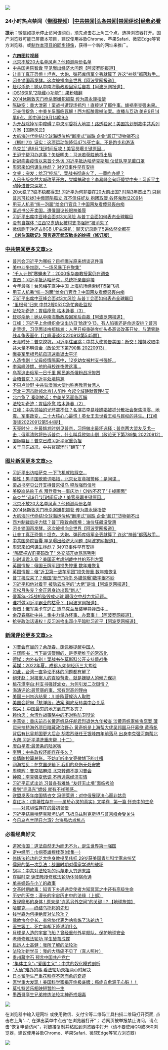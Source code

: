![](https://raw.githubusercontent.com/jsvpn/jsproxy/dev/64photo/fqnews-qr.jpg)

<div id="tt">
<h3>24小时热点禁闻（<a href="https://aaa.v2dns.tk/?QAjUl=BgRp5UNKRn&T5Vk=fPVH&Q59Ab=WxGE" target="_blank">带图视频</a>）|<a href="#%E4%B8%AD%E5%85%B1%E7%A6%81%E9%97%BB%E6%9B%B4%E5%A4%9A%E6%96%87%E7%AB%A0">中共禁闻</a>|<a href="#%E5%9B%BE%E7%89%87%E6%96%B0%E9%97%BB%E6%9B%B4%E5%A4%9A%E6%96%87%E7%AB%A0">头条禁闻</a>|<a href="#%E6%96%B0%E9%97%BB%E8%AF%84%E8%AE%BA%E6%9B%B4%E5%A4%9A%E6%96%87%E7%AB%A0">禁闻评论|<a href="#%E5%BF%85%E7%9C%8B%E7%BB%8F%E5%85%B8%E5%A5%BD%E6%96%87">经典必看</a></h3>
<div><b>提示：</b>微信如提示停止访问该网页，须先点击右上角三个点，选择浏览器打开。国产浏览器可能已屏蔽本项目，建议使用谷歌Chrome、苹果Safari、微软Edge等官方浏览器。或<a href="%E5%88%B6%E4%BD%9Cgit%E7%A6%81%E9%97%BB%E9%95%9C%E5%83%8F.md">制作本项目的同步镜像</a>，获得一个新的网址来推广。</div>
<ul>
<li><b><a href="http://d2.v2rss.gq/64.mp4" target="_blank">六四图片视频</a></b></li>
<li><a href="/topimagenews/20220914/1784547.md">北京不放20大名单风声？他预测两份名单</a></li>
<li><a href="/topimagenews/20220914/1784498.md">中共国务院智囊 罕见曝出经济大问题【阿波罗网报道】</a></li>
<li><a href="/topimagenews/20220914/1784499.md">让普丁真正恐惧！坦克、大炮、弹药库俄军全丢就算了 连这“神器”都落敌手…</a></li>
<li><a href="/topimagenews/20220914/1784500.md">闭关锁国再发酵，这次被捅向全世界【阿波罗网报道】</a></li>
<li><a href="/cbnews/20220914/1784517.md">赶尽杀绝！她从中南海勤政殿回家后自裁【阿波罗网报道】</a></li>
<li><a href="/cnnews/20220914/1784573.md">iOS16惊见“2隐藏小功能”！果粉嗨翻</a></li>
<li><a href="/topimagenews/20220914/1784546.md">2014休斯敦灭门枪杀案嫌犯抓获 传为周永康指使</a></li>
<li><a href="/bannedvideo/20220914/1784596.md">陈破空：重大泄密！栗战书遭现场抓包！直接说了那件事。嫁祸李克强未果。习亲信捉急：中美关系面临瓦解！西方酝酿震撼法案。直播与互动 美东9月14早9点、即中港台9月14晚9点</a></li>
<li><a href="/bannedvideo/20220914/1784491.md">为开战除掉军中障碍？中央军委将大地震！路透独家！美国策划制裁中共系列方案【国际风云】</a></li>
<li><a href="/topimagenews/20220914/1784545.md">大航海时代终结!全球海运价格“断崖式”崩跌 企业“超订”货物销不出</a></li>
<li><a href="/health/20220914/1784494.md">《柳叶刀》证实：这项运动能降低47%死亡率，不是跑步和游泳</a></li>
<li><a href="/topimagenews/20220914/1784569.md">乌克兰“选9月”赶时间反攻！美官员曝关键原因…</a></li>
<li><a href="/comments/20220915/1784725.md">王沪宁帮习办这事？矢板明夫：习派若获胜他将出局</a></li>
<li><a href="/headline/20220914/1784582.md">新冠病毒疫情以来首个外访 习近平抵达哈萨克斯坦 仪仗队罕见戴口罩</a></li>
<li><a href="/topimagenews/20220914/1784461.md">周恩来如何谋生林彪？ 对913事件早有安排</a></li>
<li><a href="/bannedvideo/20220914/1784529.md">文睿：突发：给习“挖坑”，栗战书彻底火了，一尊咋办呢？</a></li>
<li><a href="/bannedvideo/20220914/1784493.md">人日头版突然大喊改革开放，党媒搞政变？李易峰金句吓傻党中央！习近平主动掉进普京深坑？</a></li>
<li><a href="/bannedvideo/20220914/1784589.md">20大稳了?稳不稳都得去! 习近平为何非要在20大前出国? 时隔3年首出门 只剩普京可拉拢?中俄同陷孤立 互不信任好友 抱团取暖 各怀鬼胎!220914</a></li>
<li><a href="/cbnews/20220914/1784630.md">用无人机丢“统一泡面”给金门官兵？中国网友看傻怒轰白痴</a></li>
<li><a href="/bannedvideo/20220915/1784755.md">栗战书公开卖国，遭俄国议长眼神羞辱</a></li>
<li><a href="/cbnews/20220914/1784549.md">习近平出席中亚峰会面对3大风险 与普丁会面如何表态全球瞩目</a></li>
<li><a href="/cnnews/20220914/1784450.md">没有自媒体 “江西12岁幼女被村支书强奸”被消失了</a></li>
<li><a href="/baitai/20220914/1784363.md">微信删干净还占8GB UP主深扒：聊天记录删了5遍依然全都在</a></li>
<li><b><a href="/comments/20200207/1272816.md" target="_blank">《刘伯温碑记》预言避开武汉肺炎的妙招（修订版）</a></b></li>
</ul>
</div>

<div class="catlist">
<h3><a href="/cbnews/" target="_blank">中共禁闻</a><span><a href="/cbnews/" target="_blank" rel="nofollow">更多文章>></a></span></h3>
<ul>
<li><a href="/cbnews/20220915/1784875.md" target="_blank">普京会习近平为哪桩？目标曝光原来想谈这件事</a></li>
<li><a href="/cbnews/20220915/1784831.md" target="_blank">美中斗争加剧，“一场风暴正在聚集”</a></li>
<li><a href="/cbnews/20220915/1784830.md" target="_blank">“千人计划”寒蝉未了：2000多华裔教授案仍在调查</a></li>
<li><a href="/cbnews/20220915/1784782.md" target="_blank">直击：习近平抵达哈萨克，总统托亲自迎接</a></li>
<li><a href="/cbnews/20220914/1784641.md" target="_blank">今年最强！台风梅花直冲中国 上海机场绳索绑115架飞机</a></li>
<li><a href="/cbnews/20220914/1784630.md" target="_blank">用无人机丢“统一泡面”给金门官兵？中国网友看傻怒轰白痴</a></li>
<li><a href="/cbnews/20220914/1784549.md" target="_blank">习近平出席中亚峰会面对3大风险 与普丁会面如何表态全球瞩目</a></li>
<li><a href="/cbnews/20220914/1784548.md" target="_blank">“里根号”归来 中共2艘052C急忙奔赴监视</a></li>
<li><a href="/cbnews/20220914/1783675.md" target="_blank">法轮功奇迹：胃癌痊愈 枯木逢春（3）</a></li>
<li><a href="/cbnews/20220914/1784517.md" target="_blank">赶尽杀绝！她从中南海勤政殿回家后自裁【阿波罗网报道】</a></li>
<li><a href="/cbnews/20220914/1784477.md" target="_blank">江峰：习近平上合组织会议出访日‘恰逢’9·13，有人陷害还是命运安排？普京走背运，习见面谈啥都尴尬；人民日报重磅套红头条高谈改革开放，与清零路线斗争表面化【江峰漫谈20220913第545期】</a></li>
<li><a href="/cbnews/20220914/1784460.md" target="_blank">天亮时分：普京挖坑，习近平往里跳；中共大使警告美国：断交！推特收取中共大量不明资金（政论天下第790集 20220913）</a></li>
<li><a href="/cbnews/20220914/1784417.md" target="_blank">曝美军里根号航母迅速重返太平洋</a></li>
<li><a href="/cbnews/20220914/1784416.md" target="_blank">人造惨剧！父母疫情隔离中，12岁幼女被村支书强奸…</a></li>
<li><a href="/cbnews/20220914/1784368.md" target="_blank">李易峰涉嫖，他的母校连夜做这事…</a></li>
<li><a href="/cbnews/20220914/1784367.md" target="_blank">乌军追击俄军一日千里 网民追杀俄粉战况惨烈</a></li>
<li><a href="/cbnews/20220913/1784159.md" target="_blank">会晤普京？习近平处境尴尬</a></li>
<li><a href="/cbnews/20220913/1784110.md" target="_blank">不只卢沙野 中共驻澳洲大使也称再教育台湾人</a></li>
<li><a href="/cbnews/20220913/1784109.md" target="_blank">河北三河市毗邻北京1人阳性 今起全域静默管理4天</a></li>
<li><a href="/cbnews/20220913/1784084.md" target="_blank">北京急了 秦刚放话：中美关系面临瓦解</a></li>
<li><a href="/cbnews/20220913/1783372.md" target="_blank">法轮功奇迹：胃癌痊愈 枯木逢春（2）</a></li>
<li><a href="/cbnews/20220913/1784040.md" target="_blank">江峰：中共领袖的光环罩不住？名演员李易峰嫖娼被抓分散社会聚焦清零、地震、军事政变，二十大核心心最慌！英女王去世看王权与民权的共生。【江峰漫谈20220912第544期】</a></li>
<li><a href="/cbnews/20220913/1783950.md" target="_blank">天亮时分：在最尴尬时刻见普京，习将做出最坏选择；普京两大盟友反戈一击；俄军溃败将告诉普京，什么叫兵败如山倒（政论天下第789集 20220912）</a></li>
<li><a href="/cbnews/20220913/1783898.md" target="_blank">国际瞩目！普京已成习近平沉重负担</a></li>
<li><a href="/cbnews/20220913/1783814.md" target="_blank">关于乌东战况，中共官媒环时“翻车”了</a></li>

</ul>
</div>
<div class="catlist">
<h3><a href="/topimagenews/" target="_blank">图片新闻</a><span><a href="/topimagenews/" target="_blank" rel="nofollow">更多文章>></a></span></h3>
<ul>
<li><a href="/topimagenews/20220915/1784901.md" target="_blank">习近平出访哈萨克 一下飞机就险踩空…</a></li>
<li><a href="/topimagenews/20220915/1784852.md" target="_blank">狼性！男子国歌歌词唱错，北京女友竟报警称：是间谍…</a></li>
<li><a href="/topimagenews/20220915/1784809.md" target="_blank">栗战书罕见公开支持普京侵乌 释放强烈信号</a></li>
<li><a href="/topimagenews/20220914/1784653.md" target="_blank">美股崩杀逾千点 拜登竟为一事庆功！CNN不忍了“卡掉画面”</a></li>
<li><a href="/topimagenews/20220914/1784569.md" target="_blank">乌克兰“选9月”赶时间反攻！美官员曝关键原因…</a></li>
<li><a href="/topimagenews/20220914/1784547.md" target="_blank">北京不放20大名单风声？他预测两份名单</a></li>
<li><a href="/topimagenews/20220914/1784546.md" target="_blank">2014休斯敦灭门枪杀案嫌犯抓获 传为周永康指使</a></li>
<li><a href="/topimagenews/20220914/1784545.md" target="_blank">大航海时代终结!全球海运价格“断崖式”崩跌 企业“超订”货物销不出</a></li>
<li><a href="/topimagenews/20220914/1784506.md" target="_blank">西方制裁后座力猛？普丁陷致命困境：油价狂飙没受惠</a></li>
<li><a href="/topimagenews/20220914/1784500.md" target="_blank">闭关锁国再发酵，这次被捅向全世界【阿波罗网报道】</a></li>
<li><a href="/topimagenews/20220914/1784499.md" target="_blank">让普丁真正恐惧！坦克、大炮、弹药库俄军全丢就算了 连这“神器”都落敌手…</a></li>
<li><a href="/topimagenews/20220914/1784498.md" target="_blank">中共国务院智囊 罕见曝出经济大问题【阿波罗网报道】</a></li>
<li><a href="/topimagenews/20220914/1784461.md" target="_blank">周恩来如何谋生林彪？ 对913事件早有安排</a></li>
<li><a href="/topimagenews/20220914/1784348.md" target="_blank">“隔壁把WiFi密码改了” 外交部开始骂骂咧咧</a></li>
<li><a href="/topimagenews/20220914/1784324.md" target="_blank">何时请君入瓮？美国正考虑制裁中共的系列方案</a></li>
<li><a href="/topimagenews/20220914/1784302.md" target="_blank">英国情报：俄国王牌军团损失惨重 数年难恢复</a></li>
<li><a href="/topimagenews/20220913/1784139.md" target="_blank">英国情报：俄“近卫第一战车军团”损失惨重 数年难恢复</a></li>
<li><a href="/topimagenews/20220913/1784099.md" target="_blank">普丁报应来了？俄国“断气”内伤 外媒惊曝1数字很不妙</a></li>
<li><a href="/topimagenews/20220913/1784064.md" target="_blank">习近平和他对着干 被隐去名字的“大佬”是谁【阿波罗网报道】</a></li>
<li><a href="/topimagenews/20220913/1784043.md" target="_blank">玄松月失宠？金正恩身边出现“新人”</a></li>
<li><a href="/topimagenews/20220913/1784042.md" target="_blank">俄军Su-25战机坠毁成火球 曝俄空中战力大问题…</a></li>
<li><a href="/topimagenews/20220913/1784041.md" target="_blank">谁将做习近平霸业的枯骨？【阿波罗网报道】</a></li>
<li><a href="/topimagenews/20220913/1784028.md" target="_blank">惨烈！俄军乘卡车逃亡 遭乌克兰反装甲导弹击中…</a></li>
<li><a href="/topimagenews/20220913/1784002.md" target="_blank">余茂春痛批中共：集中力量办坏事、办蠢事！【阿波罗网报道】</a></li>
<li><a href="/topimagenews/20220913/1784001.md" target="_blank">抢夺政治话语权！反习派抬出邓小平暗批习近平【阿波罗网报道】</a></li>

</ul>
</div>
<div class="catlist">
<h3><a href="/comments/" target="_blank">新闻评论</a><span><a href="/comments/" target="_blank" rel="nofollow">更多文章>></a></span></h3>
<ul>
<li><a href="/comments/20220915/1784898.md" target="_blank">习普会有目的？余茂春、蓬佩奥提醒中国人</a></li>
<li><a href="/comments/20220915/1784885.md" target="_blank">三辉图书：当下最该警惕的，是奥斯维辛的常态化</a></li>
<li><a href="/comments/20220915/1784884.md" target="_blank">德媒：内外有别！栗战书在莫斯科公开支持俄战争</a></li>
<li><a href="/comments/20220915/1784883.md" target="_blank">英媒：2022年夏，成都人如何经历三大考验</a></li>
<li><a href="/comments/20220915/1784881.md" target="_blank">如此，台湾一直争论不休的问题都有解了</a></li>
<li><a href="/comments/20220915/1784880.md" target="_blank">龅牙赵：对报案人的百般苛责，就是嫌疑人的倾力保护</a></li>
<li><a href="/comments/20220915/1784879.md" target="_blank">桃花潭李白:村支书强奸幼女，为何引发二次舆情？</a></li>
<li><a href="/comments/20220915/1784878.md" target="_blank">海涛评论:最荒唐的事，常有崇高的理由</a></li>
<li><a href="/comments/20220915/1784869.md" target="_blank">美国三州初选结果：川普阵营候选人取胜</a></li>
<li><a href="/comments/20220915/1784868.md" target="_blank">美国会将审「核弹级」法案 彻底反转美中台关系</a></li>
<li><a href="/comments/20220915/1784837.md" target="_blank">惊呆！ 中国最穷的地方到底有多穷？</a></li>
<li><a href="/comments/20220915/1784836.md" target="_blank">赖怡忠：台湾作战策略中的不对称防卫辩论</a></li>
<li><a href="/comments/20220915/1784829.md" target="_blank">李燕铭：重庆前市长黄奇帆马仔胡君烈退休九年被查 涉黄奇帆家族贪腐案 薄熙来扶持海外项目暗藏政治野心 黄奇帆是上海帮大佬吴邦国马仔幕僚 黄奇帆背后有比吴邦国更大后台 胡君烈继任王银峰四年前落马 出身李克强河南帮北大帮 习近平清洗重庆帮（十二）</a></li>
<li><a href="/comments/20220915/1784819.md" target="_blank">庚白星君:最萧条的陆家嘴</a></li>
<li><a href="/comments/20220915/1784791.md" target="_blank">李明：中共政权还能存在多久？</a></li>
<li><a href="/comments/20220915/1784790.md" target="_blank">疫情防控算总账，不妨听听李文亮微博下的吐槽</a></li>
<li><a href="/comments/20220915/1784789.md" target="_blank">网海拾贝：在党国逻辑下 我们的悲伤无处安放</a></li>
<li><a href="/comments/20220915/1784788.md" target="_blank">周晓辉：普京陷麻烦 北京转调不提习普会</a></li>
<li><a href="/comments/20220915/1784787.md" target="_blank">钟原：李克强变低调 不再透露经济实情</a></li>
<li><a href="/comments/20220915/1784778.md" target="_blank">习近平正式出访 习普各有难处 “友好无止境”面临考验</a></li>
<li><a href="/comments/20220915/1784775.md" target="_blank">看到&#8221;毛泽东”嫖妓 就有不祥预感…</a></li>
<li><a href="/comments/20220915/1784771.md" target="_blank">欧盟发表年度国情咨文 冯德莱恩：对中俄展现决心而非姑息</a></li>
<li><a href="/comments/20220915/1784769.md" target="_blank">袁红冰：《意境性存在——属於心灵的真实》文学卷   第一篇 怀恋中的生命——对意境性存在的最初领悟</a></li>
<li><a href="/comments/20220915/1784767.md" target="_blank">习近平结束哈萨克斯坦访问 飞抵乌兹别克斯坦与普京峰会受关注</a></li>
<li><a href="/comments/20220915/1784766.md" target="_blank">今日乌克兰明日台湾? 台海局势成焦点</a></li>

</ul>
</div>

<div class="catlist">
<h3>必看经典好文</h3>
<ul>
<li><a href="/comments/20220722/1761708.md" target="_blank">道家治国：道法自然无为而无不为，诞生世界第一强国</a></li>
<li><a href="/tculture/20161028/606931.md" target="_blank">定中经历：巾帼英雄穆桂英(续集一)</a></li>
<li><a href="/comments/20190517/1129285.md" target="_blank">修炼法轮功的芝大终身教授吴伟标 29岁获美国青年科学家总统奖</a></li>
<li><a href="/comments/20191110/1037275.md" target="_blank">儒家的第一次乱法：战国时期对儒家学说的破坏</a></li>
<li><a href="/cbnews/20200720/1363328.md" target="_blank">胡平：中共对法轮功的污蔑走入穷途末路</a></li>
<li><a href="/comments/20200511/1322384.md" target="_blank">穿越时空 谢田教授修炼法轮功体验宿命通</a></li>
<li><a href="/cbnews/20210518/1548912.md" target="_blank">单亲妈妈与小丫的故事</a></li>
<li><a href="/comments/20200308/1290079.md" target="_blank">文革时期故事：知青下乡遇通灵使者方知冥冥之中还有高级生命</a></li>
<li><a href="/tculture/20121025/73065.md" target="_blank">历史的天空：漫长的宇宙历史中的法缘（上部）</a></li>
<li><a href="/bannedvideo/20220611/1744386.md" target="_blank">发现隐形的身体 ! 原来是“连系另外空间”的关键 ! ? 【地球旅馆】</a></li>
<li><a href="/comments/20220516/1733397.md" target="_blank">哈耶克——终结乌托邦的先知</a></li>
<li><a href="/comments/20210123/1473430.md" target="_blank">钱学森为何拒绝反对法轮功？</a></li>
<li><a href="/sohnews/20150109/351438.md" target="_blank">佛教协会会长、省佛协代表为啥修炼了法轮功？</a></li>
<li><a href="/sohnews/20150904/445868.md" target="_blank">医生罢工，死亡率却下降说明什么</a></li>
<li><a href="/comments/20200712/1359456.md" target="_blank">月球是人造的宇宙飞船？曾经重创外星舰队，保护地球安全</a></li>
<li><a href="/cbnews/20211114/1652214.md" target="_blank">老师修炼法轮功 学生破茧成蝶</a></li>
<li><a href="/ccpdope/20200729/1369047.md" target="_blank">民运人士高健：我所了解的法轮功</a></li>
<li><a href="/comments/20210905/1619324.md" target="_blank">法轮功新学员：我的大肠癌不见了（真人照片）</a></li>
<li><a href="/comments/20210226/1494382.md" target="_blank">贵州藏字石 预言中国共产党亡</a></li>
<li><a href="/comments/20201007/1409565.md" target="_blank">“集体主义”+“爱国主义”：中共的奴化模式剖析</a></li>
<li><a href="/cbnews/20210428/1535533.md" target="_blank">“大仙”难办的事  看法轮功录相两小时解决</a></li>
<li><a href="/comments/20210324/1511732.md" target="_blank">日本留学生严重花粉症不药而愈的奇迹</a></li>
<li><a href="/comments/20201115/1431139.md" target="_blank">医学重大发现！美国科学家揭开终极底牌：癌症自愈源于心脏！！</a></li>
<li><a href="/tculture/20211006/1633976.md" target="_blank">莫扎特苦乐相映短暂的一生</a></li>
<li><a href="/topimagenews/20210214/1487270.md" target="_blank">墨西哥孪生兄弟修炼法轮功神奇戒烟毒</a></li>

</ul>
</div>

![](https://raw.githubusercontent.com/jsvpn/jsproxy/dev/64photo/fqnews-qr.jpg)

在浏览器中输入短网址 或使用微信、支付宝等二维码工具扫描二维码打开页面, 点击右上角"...", 在弹出菜单中点击“在浏览器打开”； 若网页被举报禁止访问，请点击“恢复申请访问”，将链接复制并粘贴到浏览器中打开（请不要使用QQ或360浏览器，建议使用谷歌Chrome、苹果Safari、微软Edge等官方浏览器）

![](https://raw.githubusercontent.com/jsvpn/jsproxy/dev/64photo/wx.jpg)